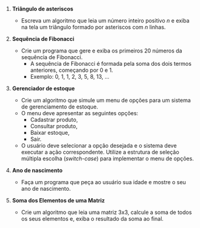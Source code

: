 1. **Triângulo de asteriscos**

    - Escreva um algoritmo que leia um número inteiro positivo _n_ e exiba na tela um triângulo formado por asteriscos com _n_ linhas.
	
2. **Sequência de Fibonacci**

    - Crie um programa que gere e exiba os primeiros 20 números da sequência de Fibonacci. 
        - A sequência de Fibonacci é formada pela soma dos dois termos anteriores, começando por 0 e 1. 
        - Exemplo: 0, 1, 1, 2, 3, 5, 8, 13, ...
        
3. **Gerenciador de estoque**

    - Crie um algoritmo que simule um menu de opções para um sistema de gerenciamento de estoque.
    - O menu deve apresentar as seguintes opções: 
        - Cadastrar produto, 
        - Consultar produto, 
        - Baixar estoque, 
        - Sair. 
    - O usuário deve selecionar a opção desejada e o sistema deve executar a ação correspondente. Utilize a estrutura de seleção múltipla escolha (_switch-case_) para implementar o menu de opções.

4. **Ano de nascimento**
    - Faça um programa que peça ao usuário sua idade e mostre o seu ano de nascimento.

5. **Soma dos Elementos de uma Matriz**
    - Crie um algoritmo que leia uma matriz 3x3, calcule a soma de todos os seus elementos e, exiba o resultado da soma ao final.
